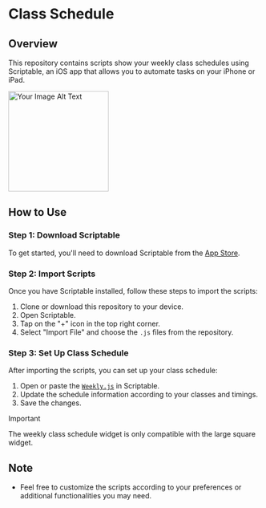 # Class Schedule

## Overview

This repository contains scripts show your weekly class schedules using Scriptable, an iOS app that allows you to automate tasks on your iPhone or iPad.

<img src="https://github.com/Galile-Vincent/ClassSchedule/assets/110913833/9c5e24e1-3fad-4ec0-b026-0bcaffb1ccc3" alt="Your Image Alt Text" width="200" height="200">

## How to Use

### Step 1: Download Scriptable

To get started, you'll need to download Scriptable from the [App Store](https://apps.apple.com/tw/app/scriptable/id1405459188?l=en-GB).

### Step 2: Import Scripts

Once you have Scriptable installed, follow these steps to import the scripts:

1. Clone or download this repository to your device.
2. Open Scriptable.
3. Tap on the "+" icon in the top right corner.
4. Select "Import File" and choose the `.js` files from the repository.

### Step 3: Set Up Class Schedule

After importing the scripts, you can set up your class schedule:

1. Open or paste the [`Weekly.js`](https://github.com/Galile-Vincent/ClassSchedule/blob/main/Weekly.js) in Scriptable.
2. Update the schedule information according to your classes and timings.
3. Save the changes.

> [!IMPORTANT]
> The weekly class schedule widget is only compatible with the large square widget.


## Note

- Feel free to customize the scripts according to your preferences or additional functionalities you may need.
